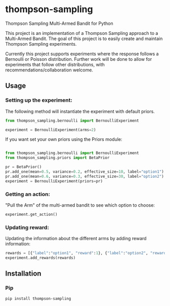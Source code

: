 # thompson-sampling
Thompson Sampling Multi-Armed Bandit for Python

This project is an implementation of a Thompson Sampling approach to a Multi-Armed Bandit. The goal of this project is to easily create and maintain Thompson Sampling experiments.

Currently this project supports experiments where the response follows a Bernoulli or Poisson distribution. Further work will be done to allow for experiments that follow other distributions, with recommendations/collaboration welcome.

## Usage

### Setting up the experiment:
The following method will instantiate the experiment with default priors.
```python
from thompson_sampling.bernoulli import BernoulliExperiment

experiment = BernoulliExperiment(arms=2)
```

If you want set your own priors using the Priors module:
```python

from thompson_sampling.bernoulli import BernoulliExperiment
from thompson_sampling.priors import BetaPrior

pr = BetaPrior()
pr.add_one(mean=0.5, variance=0.2, effective_size=10, label="option1")
pr.add_one(mean=0.6, variance=0.3, effective_size=30, label="option2")
experiment = BernoulliExperiment(priors=pr)
```

### Getting an action:
"Pull the Arm" of the multi-armed bandit to see which option to choose:
```python
experiment.get_action()
```

### Updating reward:
Updating the information about the different arms by adding reward information:

```python
rewards = [{"label":"option1", "reward":1}, {"label":"option2", "reward":0}]
experiment.add_rewards(rewards)
```

## Installation

### Pip 
```
pip install thompson-sampling
```
